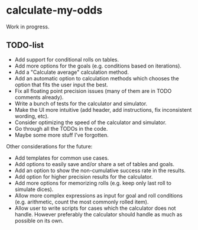 # calculate-my-odds

Work in progress.

## TODO-list

* Add support for conditional rolls on tables.
* Add more options for the goals (e.g. conditions based on iterations).
* Add a "Calculate average" calculation method.
* Add an automatic option to calculation methods which chooses the option that fits the user input the best.
* Fix all floating point precision issues (many of them are in TODO comments already).
* Write a bunch of tests for the calculator and simulator.
* Make the UI more intuitive (add header, add instructions, fix inconsistent wording, etc).
* Consider optimizing the speed of the calculator and simulator.
* Go through all the TODOs in the code.
* Maybe some more stuff I've forgotten.

Other considerations for the future:

* Add templates for common use cases.
* Add options to easily save and/or share a set of tables and goals.
* Add an option to show the non-cumulative success rate in the results.
* Add option for higher precision results for the calculator.
* Add more options for memorizing rolls (e.g. keep only last roll to simulate dices).
* Allow more complex expressions as input for goal and roll conditions (e.g. arithmetic, count the most commonly rolled item).
* Allow user to write scripts for cases which the calculator does not handle. However preferably the calculator should handle as much as possible on its own.